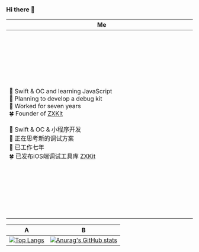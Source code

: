 ### Hi there 👋
|Me|ZXKit|
|----|----|
|🌱 Swift & OC and learning JavaScript <br/> 🤔 Planning to develop a debug kit <br/> 🔭 Worked for seven years <br/> 🍀 Founder of [ZXKit](https://github.com/ZXKitCode) <br/> <br/> 🌱 Swift & OC & 小程序开发 <br/> 🤔 正在思考新的调试方案 <br/>  🔭 已工作七年 <br/> 🍀 已发布iOS端调试工具库 [ZXKit](https://github.com/ZXKitCode) <br/> <div style="width: 500px; height: 1px">|<a href="https://github.com/ZXKitCode"><img src="https://github.com/ZXKitCode/ZXKitSwift/raw/main/readmeResource/zxkit.png" alt="alt text" title="image Title" width="500px"/></a>|




|A|B|
|----|----|
|[![Top Langs](https://github-readme-stats.vercel.app/api/top-langs/?username=DamonHu&layout=compact)](/)|[![Anurag's GitHub stats](https://github-readme-stats.vercel.app/api?username=DamonHu&count_private=true&show_icons=true&theme=radical)](/)|






